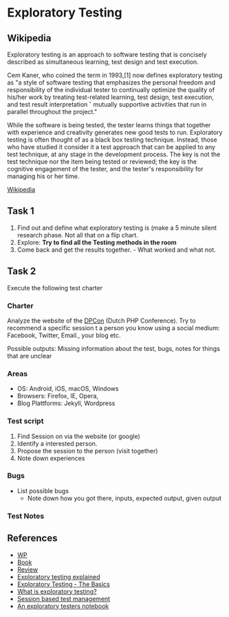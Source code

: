 # Exploratory Testing

## Wikipedia

Exploratory testing is an approach to software testing that is concisely described as simultaneous learning, test design and test execution.

Cem Kaner, who coined the term in 1993,[1] now defines exploratory testing as "a style of software testing that emphasizes the personal freedom and responsibility of the individual tester to continually optimize the quality of his/her work by treating test-related learning, test design, test execution, and test result interpretation ˘ mutually supportive activities that run in parallel throughout the project."

While the software is being tested, the tester learns things that together with experience and creativity generates new good tests to run. Exploratory testing is often thought of as a black box testing technique. Instead, those who have studied it consider it a test approach that can be applied to any test technique, at any stage in the development process. The key is not the test technique nor the item being tested or reviewed; the key is the cognitive engagement of the tester, and the tester's responsibility for managing his or her time.

[Wikipedia](https://en.wikipedia.org/wiki/Exploratory_testing)

## Task 1

1. Find out and define what exploratory testing is (make a 5 minute silent research phase. Not all that on a flip chart.
2. Explore: **Try to find all the Testing methods in the room**
3. Come back and get the results together. - What worked and what not.

## Task 2

Execute the following test charter

### Charter
Analyze the website of the [DPCon](http://www.phpconference.nl/schedule) (Dutch PHP Conference). Try to recommend a specific session t a person you know using a social medium: Facebook, Twitter, Email., your blog etc.

Possible outputs: Missing information about the test, bugs, notes for things that are unclear

### Areas

* OS: Android, iOS, macOS, Windows
* Browsers: Firefox, IE, Opera,
* Blog Plattforms: Jekyll, Wordpress

### Test script

1. Find Session on via the website (or google)
2. Identify a interested person.
3. Propose the session to the person (visit together)
4. Note down experiences

### Bugs

* List possible bugs
  * Note down how you got there, inputs, expected output, given output

### Test Notes

## References

* [WP](https://en.wikipedia.org/wiki/Exploratory_testing)
* [Book](http://www.amazon.com/Exploratory-Software-Testing-Tricks-Techniques/dp/0321636414)
* [Review](http://about98percentdone.blogspot.de/2014/01/exploratory-software-testing-tips.html)
* [Exploratory testing explained](https://www.satisfice.com/articles/et-article.pdf)
* [Exploratory Testing - The Basics](https://university.utest.com/exploratory-testing-the-basics/)
* [What is exploratory testing?](http://istqbexamcertification.com/what-is-exploratory-testing-in-software-testing/)
* [Session based test management](http://www.satisfice.com/articles/sbtm.pdf)
* [An exploratory testers notebook](http://www.developsense.com/presentations/2007-10-PNSQC-AnExploratoryTestersNotebook.pdf)
